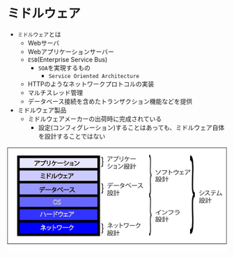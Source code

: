 # ミドルウェア

* `ミドルウェア`とは
    * Webサーバ
    * Webアプリケーションサーバー
    * `ESB`(Enterprise Service Bus)
        * `SOA`を実現するもの
            * `Service Oriented Architecture`
    * HTTPのようなネットワークプロトコルの実装
    * マルチスレッド管理
    * データベース接続を含めたトランザクション機能などを提供
* ミドルウェア製品
    * ミドルウェアメーカーの出荷時に完成されている
        * 設定(コンフィグレーション)することはあっても、ミドルウェア自体を設計することではない

![stack_02](image/stack_02.gif)